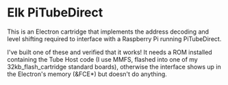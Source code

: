 Elk PiTubeDirect
================

This is an Electron cartridge that implements the address decoding and
level shifting required to interface with a Raspberry Pi running
PiTubeDirect.

I've built one of these and verified that it works!  It needs a ROM
installed containing the Tube Host code (I use MMFS, flashed into one
of my 32kb_flash_cartridge standard boards), otherwise the interface
shows up in the Electron's memory (&FCE*) but doesn't do anything.

